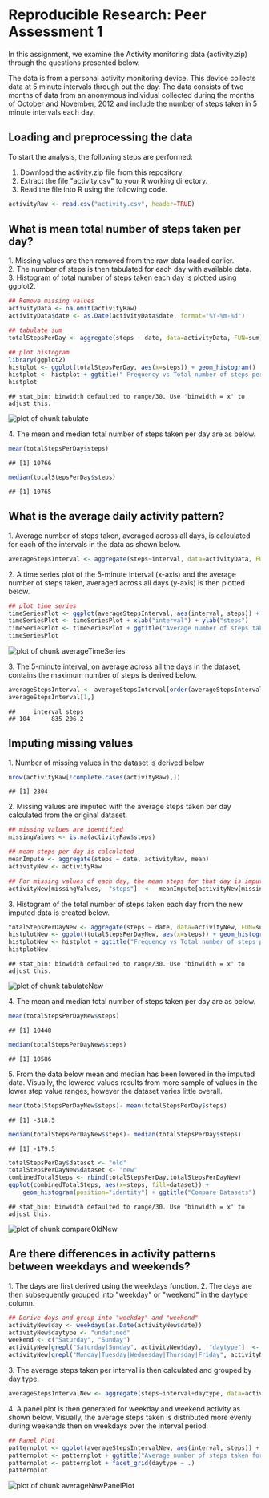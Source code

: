 # Reproducible Research: Peer Assessment 1
In this assignment, we examine the Activity monitoring data (activity.zip) through the questions presented below.

The data is from a personal activity monitoring device. This device collects data at 5 minute intervals through out the day. The data consists of two months of data from an anonymous individual collected during the months of October and November, 2012 and include the number of steps taken in 5 minute intervals each day.

## Loading and preprocessing the data
To start the analysis, the following steps are performed:

1. Download the activity.zip file from this repository.
2. Extract the file "activity.csv" to your R working directory.
3. Read the file into R using the following code.


```r
activityRaw <- read.csv("activity.csv", header=TRUE)
```

## What is mean total number of steps taken per day?
1\. Missing values are then removed from the raw data loaded earlier.  
2\. The number of steps is then tabulated for each day with available data.  
3\. Histogram of total number of steps taken each day is plotted using ggplot2.  


```r
## Remove missing values
activityData <- na.omit(activityRaw)
activityData$date <- as.Date(activityData$date, format="%Y-%m-%d")

## tabulate sum
totalStepsPerDay <- aggregate(steps ~ date, data=activityData, FUN=sum)

## plot histogram
library(ggplot2)
histplot <- ggplot(totalStepsPerDay, aes(x=steps)) + geom_histogram()
histplot <- histplot + ggtitle(" Frequency vs Total number of steps per day, 2012")
histplot
```

```
## stat_bin: binwidth defaulted to range/30. Use 'binwidth = x' to adjust this.
```

![plot of chunk tabulate](figure/tabulate.png) 

4\. The mean and median total number of steps taken per day are as below.  


```r
mean(totalStepsPerDay$steps)
```

```
## [1] 10766
```

```r
median(totalStepsPerDay$steps)
```

```
## [1] 10765
```

## What is the average daily activity pattern?
1\. Average number of steps taken, averaged across all days, is calculated for each of the intervals in the data as shown below.  


```r
averageStepsInterval <- aggregate(steps~interval, data=activityData, FUN=mean)
```
2\. A time series plot of the 5-minute interval (x-axis) and the average number of steps taken, averaged across all days (y-axis) is then plotted below.  


```r
## plot time series
timeSeriesPlot <- ggplot(averageStepsInterval, aes(interval, steps)) + geom_line(colour="darkblue", stat="identity") 
timeSeriesPlot <- timeSeriesPlot + xlab("interval") + ylab("steps")
timeSeriesPlot <- timeSeriesPlot + ggtitle("Average number of steps taken for all days vs Interval")
timeSeriesPlot
```

![plot of chunk averageTimeSeries](figure/averageTimeSeries.png) 

3\. The  5-minute interval, on average across all the days in the dataset, contains the maximum number of steps is derived below.  


```r
averageStepsInterval <- averageStepsInterval[order(averageStepsInterval[,2],decreasing=TRUE),]
averageStepsInterval[1,]
```

```
##     interval steps
## 104      835 206.2
```

## Imputing missing values
1\. Number of missing values in the dataset is derived below


```r
nrow(activityRaw[!complete.cases(activityRaw),])
```

```
## [1] 2304
```

2\. Missing values are imputed with the average steps taken per day calculated from the original dataset.  

```r
## missing values are identified
missingValues <- is.na(activityRaw$steps)

## mean steps per day is calculated
meanImpute <- aggregate(steps ~ date, activityRaw, mean)
activityNew <- activityRaw

## For missing values of each day, the mean steps for that day is imputed
activityNew[missingValues,  "steps"]  <-  meanImpute[activityNew[missingValues,  "date"], "steps"]
```

3\. Histogram of the total number of steps taken each day from the new imputed data is created below.  


```r
totalStepsPerDayNew <- aggregate(steps ~ date, data=activityNew, FUN=sum)
histplotNew <- ggplot(totalStepsPerDayNew, aes(x=steps)) + geom_histogram()
histplotNew <- histplot + ggtitle("Frequency vs Total number of steps per day, 2012, after imputing")
histplotNew
```

```
## stat_bin: binwidth defaulted to range/30. Use 'binwidth = x' to adjust this.
```

![plot of chunk tabulateNew](figure/tabulateNew.png) 

4\. The mean and median total number of steps taken per day are as below.

```r
mean(totalStepsPerDayNew$steps)
```

```
## [1] 10448
```

```r
median(totalStepsPerDayNew$steps)
```

```
## [1] 10586
```

5\. From the data below mean and median has been lowered in the imputed data. Visually, the lowered values results from more sample of values in the lower step value ranges, however the dataset varies little overall.

```r
mean(totalStepsPerDayNew$steps)- mean(totalStepsPerDay$steps)
```

```
## [1] -318.5
```

```r
median(totalStepsPerDayNew$steps)- median(totalStepsPerDay$steps)
```

```
## [1] -179.5
```

```r
totalStepsPerDay$dataset <- "old"
totalStepsPerDayNew$dataset <- "new"
combinedTotalSteps <- rbind(totalStepsPerDay,totalStepsPerDayNew)
ggplot(combinedTotalSteps, aes(x=steps, fill=dataset)) +
    geom_histogram(position="identity") + ggtitle("Compare Datasets")
```

```
## stat_bin: binwidth defaulted to range/30. Use 'binwidth = x' to adjust this.
```

![plot of chunk compareOldNew](figure/compareOldNew.png) 

## Are there differences in activity patterns between weekdays and weekends?
1\. The days are first derived using the weekdays function.
2\. The days are then subsequently grouped into "weekday" or "weekend" in the daytype column.  


```r
## Derive days and group into "weekday" and "weekend"
activityNew$day <- weekdays(as.Date(activityNew$date))
activityNew$daytype <- "undefined"
weekend <- c("Saturday", "Sunday")
activityNew[grepl("Saturday|Sunday", activityNew$day),  "daytype"]  <-  "weekend"
activityNew[grepl("Monday|Tuesday|Wednesday|Thursday|Friday", activityNew$day),  "daytype"]  <-  "weekday"
```
3\. The average steps taken per interval is then calculated and grouped by day type.


```r
averageStepsIntervalNew <- aggregate(steps~interval+daytype, data=activityNew, FUN=mean)
```

4\. A panel plot is then generated for weekday and weekend activity as shown below. Visually, the average steps taken is distributed more evenly during weekends then on weekdays over the interval period.


```r
## Panel Plot
patternplot <- ggplot(averageStepsIntervalNew, aes(interval, steps)) + geom_line(colour="darkblue", stat="identity")
patternplot <- patternplot + ggtitle("Average number of steps taken for weekdays \n and weekends vs Interval")
patternplot <- patternplot + facet_grid(daytype ~ .)
patternplot
```

![plot of chunk averageNewPanelPlot](figure/averageNewPanelPlot.png) 
